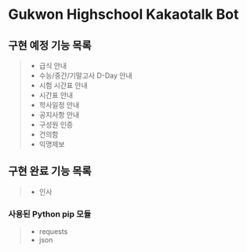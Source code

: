 # Gukwon Highschool Kakaotalk Bot
## 구현 예정 기능 목록
>- 급식 안내
>- 수능/중간/기말고사 D-Day 안내
>- 시험 시간표 안내
>- 시간표 안내
>- 학사일정 안내
>- 공지사항 안내
>- 구성원 인증
>- 건의함
>- 익명제보

## 구현 완료 기능 목록
>- 인사

### 사용된 Python pip 모듈
>- requests
>- json
